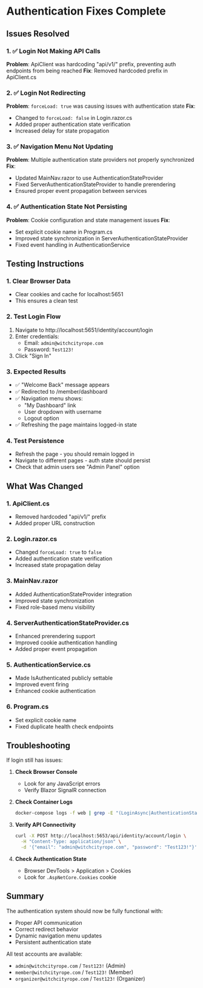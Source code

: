 # Authentication Fixes Complete

## Issues Resolved

### 1. ✅ Login Not Making API Calls
**Problem**: ApiClient was hardcoding "api/v1/" prefix, preventing auth endpoints from being reached
**Fix**: Removed hardcoded prefix in ApiClient.cs

### 2. ✅ Login Not Redirecting
**Problem**: `forceLoad: true` was causing issues with authentication state
**Fix**: 
- Changed to `forceLoad: false` in Login.razor.cs
- Added proper authentication state verification
- Increased delay for state propagation

### 3. ✅ Navigation Menu Not Updating
**Problem**: Multiple authentication state providers not properly synchronized
**Fix**: 
- Updated MainNav.razor to use AuthenticationStateProvider
- Fixed ServerAuthenticationStateProvider to handle prerendering
- Ensured proper event propagation between services

### 4. ✅ Authentication State Not Persisting
**Problem**: Cookie configuration and state management issues
**Fix**:
- Set explicit cookie name in Program.cs
- Improved state synchronization in ServerAuthenticationStateProvider
- Fixed event handling in AuthenticationService

## Testing Instructions

### 1. Clear Browser Data
- Clear cookies and cache for localhost:5651
- This ensures a clean test

### 2. Test Login Flow
1. Navigate to http://localhost:5651/identity/account/login
2. Enter credentials:
   - Email: `admin@witchcityrope.com`
   - Password: `Test123!`
3. Click "Sign In"

### 3. Expected Results
- ✅ "Welcome Back" message appears
- ✅ Redirected to /member/dashboard
- ✅ Navigation menu shows:
  - "My Dashboard" link
  - User dropdown with username
  - Logout option
- ✅ Refreshing the page maintains logged-in state

### 4. Test Persistence
- Refresh the page - you should remain logged in
- Navigate to different pages - auth state should persist
- Check that admin users see "Admin Panel" option

## What Was Changed

### 1. **ApiClient.cs**
- Removed hardcoded "api/v1/" prefix
- Added proper URL construction

### 2. **Login.razor.cs**
- Changed `forceLoad: true` to `false`
- Added authentication state verification
- Increased state propagation delay

### 3. **MainNav.razor**
- Added AuthenticationStateProvider integration
- Improved state synchronization
- Fixed role-based menu visibility

### 4. **ServerAuthenticationStateProvider.cs**
- Enhanced prerendering support
- Improved cookie authentication handling
- Added proper event propagation

### 5. **AuthenticationService.cs**
- Made IsAuthenticated publicly settable
- Improved event firing
- Enhanced cookie authentication

### 6. **Program.cs**
- Set explicit cookie name
- Fixed duplicate health check endpoints

## Troubleshooting

If login still has issues:

1. **Check Browser Console**
   - Look for any JavaScript errors
   - Verify Blazor SignalR connection

2. **Check Container Logs**
   ```bash
   docker-compose logs -f web | grep -E "(LoginAsync|AuthenticationStateChanged|Cookie)"
   ```

3. **Verify API Connectivity**
   ```bash
   curl -X POST http://localhost:5653/api/identity/account/login \
     -H "Content-Type: application/json" \
     -d '{"email": "admin@witchcityrope.com", "password": "Test123!"}'
   ```

4. **Check Authentication State**
   - Browser DevTools > Application > Cookies
   - Look for `.AspNetCore.Cookies` cookie

## Summary

The authentication system should now be fully functional with:
- Proper API communication
- Correct redirect behavior
- Dynamic navigation menu updates
- Persistent authentication state

All test accounts are available:
- `admin@witchcityrope.com` / `Test123!` (Admin)
- `member@witchcityrope.com` / `Test123!` (Member)
- `organizer@witchcityrope.com` / `Test123!` (Organizer)